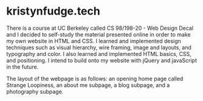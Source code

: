 # kristynfudge.tech
There is a course at UC Berkeley called CS 98/198-20 - Web Design Decal and I decided to self-study the material presented online in order to make my own website in HTML and CSS. I learned and implemented design techniques such as visual hierarchy, wire framing, image and layouts, and typography and color. I also learned and implemented HTML basics, CSS, and positioning. I intend to build onto my website with jQuery and javaScript in the future. 

The layout of the webpage is as follows: an opening home page called Strange Loopiness, an about me subpage, a blog subpage, and a photography subpage. 

